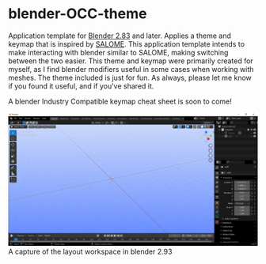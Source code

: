 # blender-OCC-theme
Application template for [Blender 2.83](https://www.blender.org/download/lts/) and later. Applies a theme and keymap that is inspired by [SALOME](https://www.salome-platform.org/). This application template intends to make interacting with blender similar to SALOME, making switching between the two easier. This theme and keymap were primarily created for myself, as I find blender modifiers useful in some cases when working with meshes. The theme included is just for fun. As always, please let me know if you found it useful, and if you've shared it.

A blender Industry Compatible keymap cheat sheet is soon to come!

![](Capture.PNG)
A capture of the layout workspace in blender 2.93